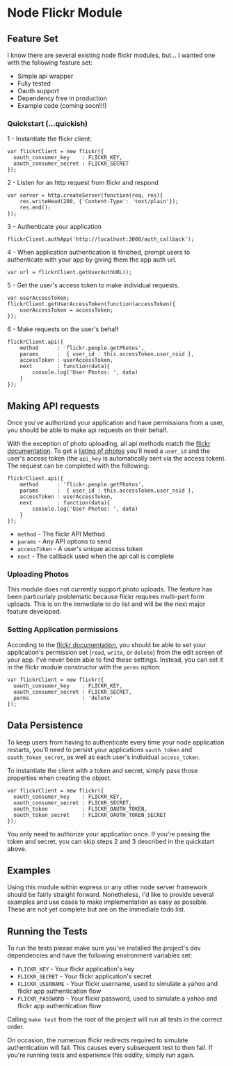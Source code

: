 
# Node Flickr Module

## Feature Set
I know there are several existing node flickr modules, but... I wanted one with the following feature set:

* Simple api wrapper
* Fully tested
* Oauth support
* Dependency free in production
* Example code (coming soon!!!)


### Quickstart (...quickish)
1 - Instantiate the flickr client:

    var flickrClient = new flickr({
      oauth_consumer_key    : FLICKR_KEY,
      oauth_consumer_secret : FLICKR_SECRET
    });

2 - Listen for an http request from flickr and respond
    
    var server = http.createServer(function(req, res){
        res.writeHead(200, {'Content-Type': 'text/plain'});
        res.end();
    });

3 - Authenticate your application

    flickrClient.authApp('http://localhost:3000/auth_callback');

4 - When application authentication is finished, prompt users to authenticate with your app by giving them the app auth url.

    var url = flickrClient.getUserAuthURL();

5 - Get the user's access token to make individual requests.

    var userAccessToken;
    flickrClient.getUserAccessToken(function(accessToken){
        userAccessToken = accessToken;
    });

6 - Make requests on the user's behalf

    flickrClient.api({
        method      : 'flickr.people.getPhotos',
        params      :  { user_id : this.accessToken.user_nsid },
        accessToken : userAccessToken,
        next        : function(data){
            console.log('User Photos: ', data)
        }
    });


## Making API requests
Once you've authorized your application and have permissions from a user, you should be able to make api requests on their behalf.

With the exception of photo uploading, all api methods match the [flickr documentation](http://www.flickr.com/services/api/). To get a [listing of photos](http://www.flickr.com/services/api/flickr.people.getPhotos.html) you'll need a `user_id` and the user's access token (the `api_key` is automatically sent via the access token). The request can be completed with the following:

    flickrClient.api({
        method      : 'flickr.people.getPhotos',
        params      :  { user_id : this.accessToken.user_nsid },
        accessToken : userAccessToken,
        next        : function(data){
            console.log('User Photos: ', data)
        }
    });

* `method` - The flickr API Method
* `params` - Any API options to send
* `accessToken` - A user's unique access token
* `next` - The callback used when the api call is complete


### Uploading Photos
This module does not currently support photo uploads. The feature has been particurlaly problematic because flickr requires multi-part form uploads. This is on the immediate to do list and will be the next major feature developed.


### Setting Application permissions
According to the [flickr documentation](http://www.flickr.com/services/api/), you should be able to set your application's permission set (`read`, `write`, or `delete`) from the edit screen of your app. I've never been able to find these settings. Instead, you can set it in the flickr module constructor with the `perms` option:

    var flickrClient = new flickr({
      oauth_consumer_key    : FLICKR_KEY,
      oauth_consumer_secret : FLICKR_SECRET,
      perms                 : 'delete'
    });


## Data Persistence 
To keep users from having to authenticate every time your node application restarts, you'll need to persist your applications `oauth_token` and `oauth_token_secret`, as well as each user's individual `access_token`.

To instantiate the client with a token and secret, simply pass those properties when creating the object.

    var flickrClient = new flickr({
      oauth_consumer_key    : FLICKR_KEY,
      oauth_consumer_secret : FLICKR_SECRET,
      oauth_token           : FLICKR_OAUTH_TOKEN,
      oauth_token_secret    : FLICKR_OAUTH_TOKEN_SECRET
    });

You only need to authorize your application once. If you're passing the token and secret, you can skip steps 2 and 3 described in the quickstart above.

## Examples
Using this module within express or any other node server framework should be fairly straight forward. Nonetheless, I'd like to provide several examples and use cases to make implementation as easy as possible. These are not yet complete but are on the immediate todo list.

## Running the Tests
To run the tests please make sure you've installed the project's dev dependencies and have the following environment variables set:

* `FLICKR_KEY` - Your flickr application's key
* `FLICKR_SECRET` - Your flickr application's secret
* `FLICKR_USERNAME` - Your flickr username, used to simulate a yahoo and flickr app authentication flow
* `FLICKR_PASSWORD` - Your flickr password, used to simulate a yahoo and flickr app authentication flow

Calling `make test` from the root of the project will run all tests in the correct order.

On occasion, the numerous flickr redirects required to simulate authentication will fail. This causes every subsequent test to then fail. If you're running tests and experience this oddity, simply run again.